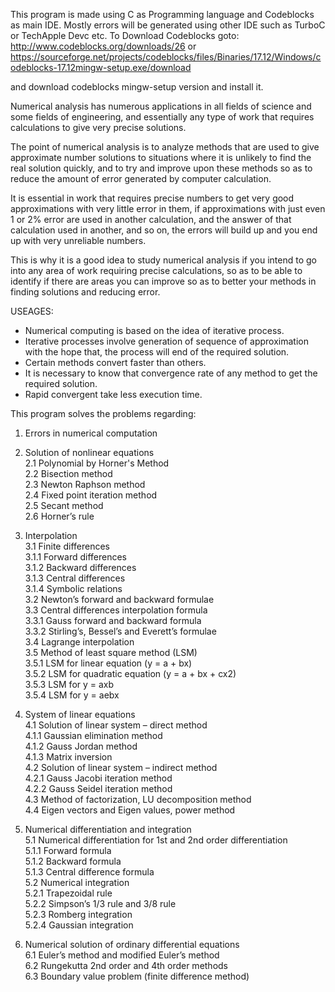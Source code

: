 This program is made using C as Programming language and Codeblocks as main IDE. 
Mostly errors will be generated using other IDE such as TurboC or TechApple Devc etc.
To Download Codeblocks goto:
http://www.codeblocks.org/downloads/26
or
https://sourceforge.net/projects/codeblocks/files/Binaries/17.12/Windows/codeblocks-17.12mingw-setup.exe/download

and download codeblocks mingw-setup version and install it.

Numerical analysis has numerous applications in all fields of science and some fields of engineering, and essentially any type of work that requires calculations to give very precise solutions.  

The point of numerical analysis is to analyze methods that are used to give approximate number solutions to situations where it is unlikely to find the real solution quickly, and to try and improve upon these methods so as to reduce the amount of error generated by computer calculation.

It is essential in work that requires precise numbers to get very good approximations with very little error in them, if approximations with just even 1 or 2% error are used in another calculation, and the answer of that calculation used in another, and so on, the errors will build up and you end up with very unreliable numbers.

This is why it is a good idea to study numerical analysis if you intend to go into any area of work requiring precise calculations, so as to be able to identify if there are areas you can improve so as to better your methods in finding solutions and reducing error.

USEAGES:
-  Numerical computing is based on the idea of iterative process.
-  Iterative processes involve generation of sequence of approximation with the hope that, the process will end of the required solution.
-  Certain methods convert faster than others.
-  It is necessary to know that convergence rate of any method to get the required solution.
-  Rapid convergent take less execution time.


This program solves the problems regarding:
1.   Errors in numerical computation      

2.   Solution of nonlinear equations  
2.1 Polynomial by Horner's Method  
2.2 Bisection method  
2.3 Newton Raphson method  
2.4 Fixed point iteration method  
2.5 Secant method  
2.6 Horner’s rule  

3.   Interpolation  
3.1 Finite differences  
3.1.1    Forward differences  
3.1.2    Backward differences  
3.1.3    Central differences  
3.1.4    Symbolic relations  
3.2 Newton’s forward and backward formulae  
3.3 Central differences interpolation formula  
3.3.1    Gauss forward and backward formula  
3.3.2    Stirling’s, Bessel’s and Everett’s formulae  
3.4 Lagrange interpolation  
3.5 Method of least square method (LSM)  
3.5.1    LSM for linear equation (y = a + bx)  
3.5.2    LSM for quadratic equation (y = a + bx + cx2)  
3.5.3    LSM for y = axb  
3.5.4    LSM for y = aebx  

4.   System of linear equations  
4.1 Solution of linear system – direct method  
4.1.1    Gaussian elimination method  
4.1.2    Gauss Jordan method  
4.1.3    Matrix inversion  
4.2 Solution of linear system – indirect method  
4.2.1    Gauss Jacobi iteration method  
4.2.2    Gauss Seidel iteration method  
4.3 Method of factorization, LU decomposition method  
4.4 Eigen vectors and Eigen values, power method  

5.   Numerical differentiation and integration  
5.1 Numerical differentiation for 1st and 2nd order differentiation  
5.1.1    Forward formula  
5.1.2    Backward formula  
5.1.3    Central difference formula  
5.2 Numerical integration  
5.2.1    Trapezoidal rule  
5.2.2    Simpson’s 1/3 rule and 3/8 rule  
5.2.3    Romberg integration  
5.2.4    Gaussian integration  

6.   Numerical solution of ordinary differential equations  
6.1 Euler’s method and modified Euler’s method  
6.2 Rungekutta 2nd order and 4th order methods  
6.3 Boundary value problem (finite difference method)  
